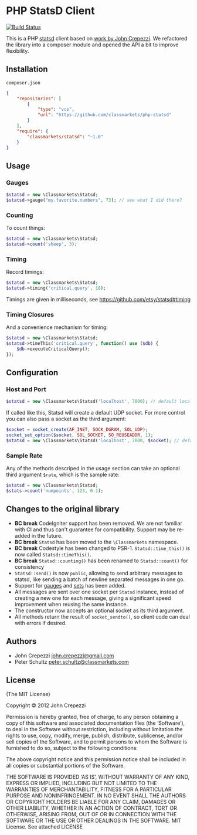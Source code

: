 # PHP StatsD Client

[![Build Status](https://secure.travis-ci.org/classmarkets/php-statsd.png)](http://travis-ci.org/classmarkets/php-statsd)

This is a PHP [statsd](https://github.com/etsy/statsd.git) client based on 
[work by John Crepezzi](https://github.com/seejohnrun/php-statsd).
We refactored the library into a composer module and opened the API a bit to improve flexibility.

## Installation
`composer.json`
```json
{
    "repositories": [
        {
            "type": "vcs",
            "url": "https://github.com/classmarkets/php-statsd"
        }
    ],
    "require": {
        "classmarkets/statsd": "~1.0"
    }
}
```

## Usage
### Gauges

```php
$statsd = new \Classmarkets\Statsd;
$statsd->gauge("my.favorite.numbers", 73); // see what I did there?
```

### Counting

To count things:

```php
$statsd = new \Classmarkets\Statsd;
$statsd->count('sheep', 3);
```

### Timing

Record timings:

``` php
$statsd = new \Classmarkets\Statsd;
$statsd->timing('critical.query', 18);
```

Timings are given in milliseconds, see https://github.com/etsy/statsd#timing

### Timing Closures

And a convenience mechanism for timing:

```php
$statsd = new \Classmarkets\Statsd;
$statsd->timeThis('critical.query', function() use ($db) {
    $db->executeCriticalQuery();
});
```

## Configuration

### Host and Port

```php
$statsd = new \Classmarkets\Statsd('localhost', 7000); // default localhost:8125
```

If called like this, Statsd will create a default UDP socket. 
For more control you can also pass a socket as the third argument:
```php
$socket = socket_create(AF_INET, SOCK_DGRAM, SOL_UDP);
socket_set_option($socket, SOL_SOCKET, SO_REUSEADDR, 1);
$statsd = new \Classmarkets\Statsd('localhost', 7000, $socket); // default localhost:8125
```

### Sample Rate

Any of the methods descriped in the usage section can take an optional third argument `$rate`, which is the sample rate:

```php
$statsd = new \Classmarkets\Statsd;
$stats->count('numpoints', 123, 0.1);
```

## Changes to the original library

- __BC break__ CodeIgniter support has been removed. We are not familiar with CI and thus can't guarantee for compatibility. 
  Support may be re-added in the future.
- __BC break__ `Statsd` has been moved to the `\Classmarkets` namespace.
- __BC break__ Codestyle has been changed to PSR-1. `Statsd::time_this()` is now called `Statsd::timeThis()`. 
- __BC break__ `Statsd::counting()` has been renamed to `Statsd::count()` for consistency
- `Statsd::send()` is now `public`, allowing to send arbitrary messages to statsd,
  like sending a batch of newline separated messages in one go.
- Support for [gauges](https://github.com/etsy/statsd#gauges) and [sets](https://github.com/etsy/statsd#sets) has been added.
- All messages are sent over one socket per `Statsd` instance, instead of creating a new one for each message,
  giving a significant speed improvement when reusing the same instance.
- The constructor now accepts an optional socket as its third argument.
- All methods return the result of `socket_sendto()`, so client code can deal with errors if desired.

## Authors

- John Crepezzi <john.crepezzi@gmail.com>
- Peter Schultz <peter.schultz@classmarkets.com>

## License

(The MIT License)

Copyright © 2012 John Crepezzi

Permission is hereby granted, free of charge, to any person obtaining a copy of this software and associated documentation files (the ‘Software’), to deal in the Software without restriction, including without limitation the rights to use, copy, modify, merge, publish, distribute, sublicense, and/or sell copies of the Software, and to permit persons to whom the Software is furnished to do so, subject to the following conditions:

The above copyright notice and this permission notice shall be included in all copies or substantial portions of the Software.

THE SOFTWARE IS PROVIDED ‘AS IS’, WITHOUT WARRANTY OF ANY KIND, EXPRESS OR IMPLIED, INCLUDING BUT NOT LIMITED TO THE WARRANTIES OF MERCHANTABILITY, FITNESS FOR A PARTICULAR PURPOSE AND NONINFRINGEMENT. IN NO EVENT SHALL THE AUTHORS OR COPYRIGHT HOLDERS BE LIABLE FOR ANY CLAIM, DAMAGES OR OTHER LIABILITY, WHETHER IN AN ACTION OF CONTRACT, TORT OR OTHERWISE, ARISING FROM, OUT OF OR IN CONNECTION WITH THE SOFTWARE OR THE USE OR OTHER DEALINGS IN THE SOFTWARE. MIT License.  See attached LICENSE
